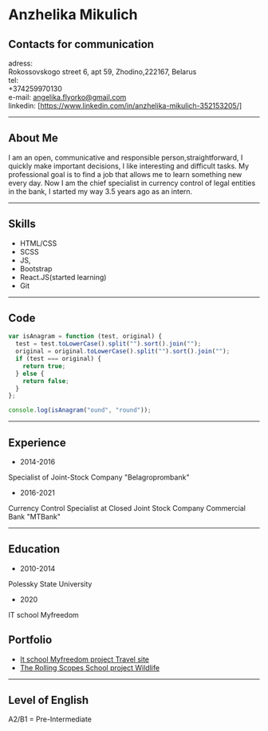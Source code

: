 # Anzhelika Mikulich

## Contacts for communication

adress:  
Rokossovskogo street 6, apt 59, Zhodino,222167, Belarus  
tel:  
 +374259970130  
e-mail: angelika.flyorko@gmail.com  
linkedin: [https://www.linkedin.com/in/anzhelika-mikulich-352153205/]

---

## About Me

I am an open, communicative and responsible person,straightforward, I quickly make important decisions, I like interesting and difficult tasks.
My professional goal is to find a job that allows me to learn something new every day.
Now I am the chief specialist in currency control of legal entities in the bank, I started my way 3.5 years ago as an intern.

---

## Skills

- HTML/CSS
- SCSS
- JS,
- Bootstrap
- React.JS(started learning)
- Git

---

## Code

```JavaScript
var isAnagram = function (test, original) {
  test = test.toLowerCase().split("").sort().join("");
  original = original.toLowerCase().split("").sort().join("");
  if (test === original) {
    return true;
  } else {
    return false;
  }
};

console.log(isAnagram("ound", "round"));
```

---

## Experience

- 2014-2016

Specialist of Joint-Stock Company "Belagroprombank"

- 2016-2021

Currency Control Specialist at Closed Joint Stock Company Commercial Bank "MTBank"

---

## Education

- 2010-2014

Polessky State University

- 2020

IT school Myfreedom

## Portfolio

- [It school Myfreedom project Travel site](https://travelanzhelikamikulich.netlify.app)
- [ The Rolling Scopes School project Wildlife](https://anzhelikamikulich-wildlife.netlify.app)

---

## Level of English

A2/B1 = Pre-Intermediate

